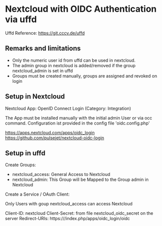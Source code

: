 
# Nextcloud with OIDC Authentication via uffd 

Uffd Reference: https://git.cccv.de/uffd

## Remarks and limitations 

* Only the numeric user id from uffd can be used in nextcloud. 
* The admin group in nextcloud is added/removed if the group nextcloud_admin is set in uffd
* Groups must be created manually, groups are assigned and revoked on login 

## Setup in Nextcloud 

Nextcloud App: OpenID Connect Login (Category: Integration)

The App must be installed manually with the initial admin User or via occ command. 
Configuration ist provided in the config file 'oidc.config.php'

https://apps.nextcloud.com/apps/oidc_login
https://github.com/pulsejet/nextcloud-oidc-login


## Setup in uffd

Create Groups:

- nextcloud_access: General Access to Nextcloud 
- nextcloud_admin: This Group will be Mapped to the Group admin in Nextcloud 

Create a Service / OAuth Client: 

Only Users with goup nextcloud_access can access Nextcloud 

Client-ID: nextcloud 
Client-Secret: from file nextcloud_oidc_secret on the server
Redirect-URIs: https://<nextcloud Server Url>/index.php/apps/oidc_login/oidc

